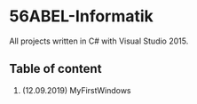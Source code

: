 # 56ABEL-Informatik
All projects written in C# with Visual Studio 2015. 

## Table of content
1. (12.09.2019) MyFirstWindows
